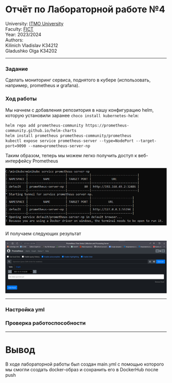 # Отчёт по Лабораторной работе №4  

University: [ITMO University](https://itmo.ru/ru/)  
Faculty: [FICT](https://fict.itmo.ru)  
Year: 2023/2024  
Authors:   
Kilinich Vladislav К34212  
Gladushko Olga K34202

---  

### Задание
Сделать мониторинг сервиса, поднятого в кубере (использовать, например, prometheus и grafana).

### Ход работы  

Мы начнем с добавления репозитория в нашу конфигурацию helm, которую установили заранее ```choco install kubernetes-helm```:  
```  
helm repo add prometheus-community https://prometheus-community.github.io/helm-charts
helm install prometheus prometheus-community/prometheus
kubectl expose service prometheus-server --type=NodePort --target-port=9090 --name=prometheus-server-np  
```  

Таким образом, теперь мы можем легко получить доступ к веб-интерфейсу Prometheus  
<p align="center">  
<img src="https://github.com/Vlad-Kilinich/Cloud-systems-and-services/blob/main/lab04/images/1.jpg?raw=true" width="600" heidth = '500'>  
</p>  
И получаем следующих результат  

<p align="center">  
<img src="https://github.com/Vlad-Kilinich/Cloud-systems-and-services/blob/main/lab04/images/5.jpg?raw=true">  
</p>  

---  

### Настройка yml  

### Проверка работоспособности

---  
# Вывод
В ходе лабораторной работы был создан main.yml с помощью которого мы смогли создать docker-образ и сохранить его в DockerHub после push

